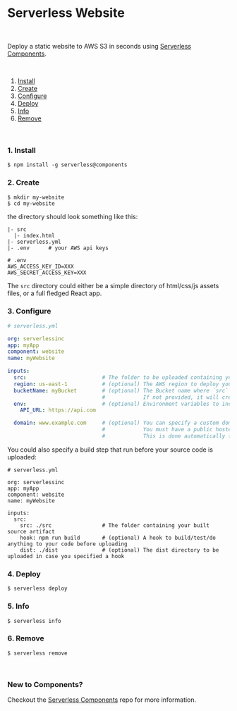 # Serverless Website

&nbsp;

Deploy a static website to AWS S3 in seconds using [Serverless Components](https://github.com/serverless/components).

&nbsp;

1. [Install](#1-install)
2. [Create](#2-create)
3. [Configure](#3-configure)
4. [Deploy](#4-deploy)
5. [Info](#5-info)
6. [Remove](#6-remove)

&nbsp;

### 1. Install

```console
$ npm install -g serverless@components
```

### 2. Create

```console
$ mkdir my-website
$ cd my-website
```

the directory should look something like this:


```
|- src
  |- index.html
|- serverless.yml
|- .env      # your AWS api keys

```

```
# .env
AWS_ACCESS_KEY_ID=XXX
AWS_SECRET_ACCESS_KEY=XXX
```

The `src` directory could either be a simple directory of html/css/js assets files, or a full fledged React app.

### 3. Configure

```yml
# serverless.yml

org: serverlessinc
app: myApp
component: website
name: myWebsite

inputs:
  src:                        # The folder to be uploaded containing your website code
  region: us-east-1           # (optional) The AWS region to deploy your website into
  bucketName: myBucket        # (optional) The Bucket name where `src` files/folder will be upload. 
                              #            If not provided, it will create random bucket name and upload `src` files
  env:                        # (optional) Environment variables to include in a 'env.js' file with your uploaded code.
    API_URL: https://api.com

  domain: www.example.com     # (optional) You can specify a custom domain name for your website.
                              #            You must have a public hosted zone available for this domain in AWS Route53.
                              #            This is done automatically for you if you've purchased the domain via AWS Route53.
```

You could also specify a build step that run before your source code is uploaded:


```
# serverless.yml

org: serverlessinc
app: myApp
component: website
name: myWebsite

inputs:
  src:
    src: ./src                # The folder containing your built source artifact
    hook: npm run build       # (optional) A hook to build/test/do anything to your code before uploading
    dist: ./dist              # (optional) The dist directory to be uploaded in case you specified a hook
```
### 4. Deploy

```
$ serverless deploy
```

### 5. Info

```
$ serverless info
```

### 6. Remove

```
$ serverless remove
```

&nbsp;

### New to Components?

Checkout the [Serverless Components](https://github.com/serverless/components) repo for more information.
